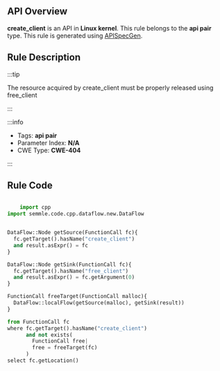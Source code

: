---
---


## API Overview
**create_client** is an API in **Linux kernel**. This rule belongs to the **api pair** type. This rule is generated using [APISpecGen](../../tools/APISpecGen).
## Rule Description

:::tip

The resource acquired by create_client must be properly released using free_client

:::

:::info

- Tags: **api pair**
- Parameter Index: **N/A**
- CWE Type: **CWE-404**

:::

## Rule Code
```python

    import cpp
import semmle.code.cpp.dataflow.new.DataFlow


DataFlow::Node getSource(FunctionCall fc){
  fc.getTarget().hasName("create_client")
  and result.asExpr() = fc
}

DataFlow::Node getSink(FunctionCall fc){
  fc.getTarget().hasName("free_client")
  and result.asExpr() = fc.getArgument(0)
}

FunctionCall freeTarget(FunctionCall malloc){
  DataFlow::localFlow(getSource(malloc), getSink(result))
}

from FunctionCall fc
where fc.getTarget().hasName("create_client")
      and not exists(
        FunctionCall free| 
        free = freeTarget(fc)
      )
select fc.getLocation()

    
```